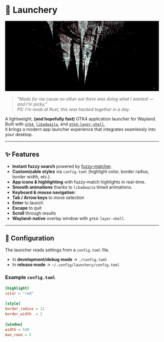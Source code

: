 # 🚀 Launchery

<img src="assets/demo.gif" width="640" alt="Launchery demo showcase"/>

> _"Made for me cause no other out there was doing what I wanted — and I'm picky."_  
> _PS: I'm noob at Rust, this was hacked together in a day._

A lightweight, **(and hopefully fast)** GTK4 application launcher for Wayland.  
Built with [`gtk4`](https://gtk-rs.org/), [`libadwaita`](https://gnome.pages.gitlab.gnome.org/libadwaita/), and [`gtk4-layer-shell`](https://github.com/wmww/gtk4-layer-shell-rs),  
it brings a modern app launcher experience that integrates seamlessly into your desktop.

---

## ✨ Features

- **Instant fuzzy search** powered by [fuzzy-matcher](https://crates.io/crates/fuzzy-matcher).
- **Customizable styles** via `config.toml` (highlight color, border radius, border width, etc.).
- **App icons & highlighting** with fuzzy-match highlights in real-time.
- **Smooth animations** thanks to `libadwaita` timed animations.
- **Keyboard & mouse navigation**:
- **Tab / Arrow keys** to move selection
- **Enter** to launch
- **Escape** to quit
- **Scroll** through results
- **Wayland-native** overlay window with `gtk4-layer-shell`.

---

## 📂 Configuration

The launcher reads settings from a `config.toml` file.

- In **development/debug mode** → `./config.toml`
- In **release mode** → `~/.config/launchery/config.toml`

### Example `config.toml`

```toml
[highlight]
color = "red"

[style]
border_radius = 12
border_width  = 2

[window]
width = 540
max_rows = 5

```
